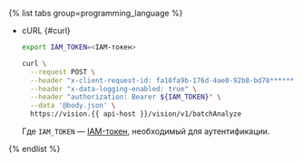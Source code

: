 {% list tabs group=programming_language %}

- cURL {#curl}

  ```bash
  export IAM_TOKEN=<IAM-токен>

  curl \
    --request POST \
    --header "x-client-request-id: fa18fa9b-176d-4ae0-92b8-bd78********" \
    --header "x-data-logging-enabled: true" \
    --header "authorization: Bearer ${IAM_TOKEN}" \
    --data '@body.json' \
    https://vision.{{ api-host }}/vision/v1/batchAnalyze
  ```

  Где `IAM_TOKEN` — [IAM-токен](../../iam/operations/iam-token/create.md), необходимый для аутентификации.

{% endlist %}